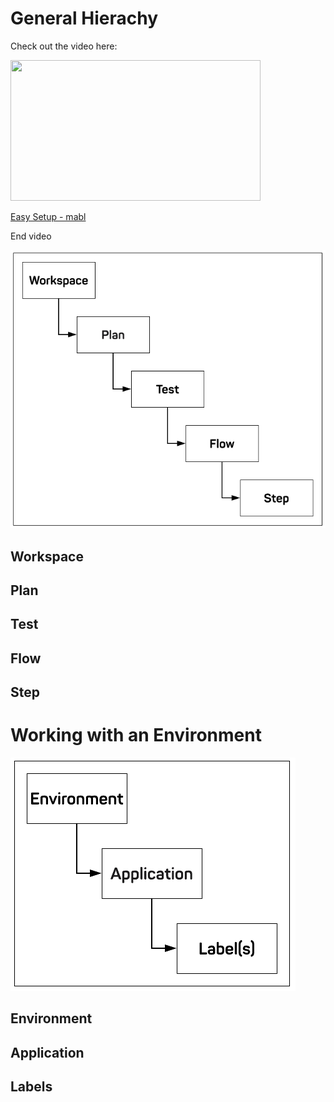# General Hierachy

Check out the video here:

<p><a href="https://mabl.wistia.com/medias/jfc6e28wxv?wvideo=jfc6e28wxv"><img src="https://embedwistia-a.akamaihd.net/deliveries/f32a34d6998c5928b76ca90a87e3ad9d.jpg?image_play_button_size=2x&amp;image_crop_resized=960x540&amp;image_play_button=1&amp;image_play_button_color=31afb9e0" width="400" height="225" style="width: 400px; height: 225px;"></a></p><p><a href="https://mabl.wistia.com/medias/jfc6e28wxv?wvideo=jfc6e28wxv">Easy Setup - mabl</a></p>

End video

![mabl entity hierarchy](https://github.com/reselbob/mabljenkins/blob/master/assets/step03/mabl-hierarchy.png?raw=true)

## Workspace

## Plan

## Test

## Flow

##  Step

# Working with an Environment

![environment](https://github.com/reselbob/mabljenkins/blob/master/assets/step03/mabl-environment.png?raw=true)


## Environment

## Application

## Labels

